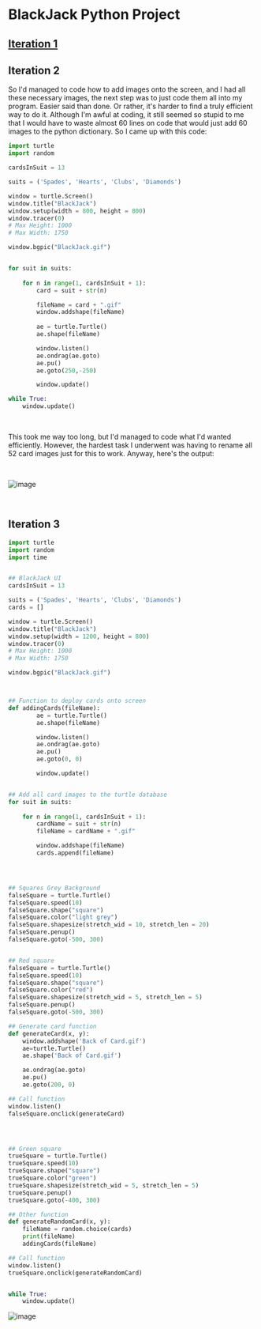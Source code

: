 # BlackJack Python Project

## [Iteration 1](https://github.com/JMorr4/Computer-Science/blob/main/Contents/BlackJack%20Project/Iteration%201.md)

## Iteration 2

So I'd managed to code how to add images onto the screen, and I had all these necessary images, the next step was to just code them all into my program. Easier said than done. Or rather, it's harder to find a truly efficient way to do it. Although I'm awful at coding, it still seemed so stupid to me that I would have to waste almost 60 lines on code that would just add 60 images to the python dictionary. So I came up with this code:

```python
import turtle
import random

cardsInSuit = 13

suits = ('Spades', 'Hearts', 'Clubs', 'Diamonds')

window = turtle.Screen()
window.title("BlackJack")
window.setup(width = 800, height = 800)
window.tracer(0)
# Max Height: 1000
# Max Width: 1750

window.bgpic("BlackJack.gif")


for suit in suits:
    
    for n in range(1, cardsInSuit + 1):
        card = suit + str(n)

        fileName = card + ".gif"
        window.addshape(fileName)
        
        ae = turtle.Turtle()
        ae.shape(fileName)

        window.listen()
        ae.ondrag(ae.goto)
        ae.pu()
        ae.goto(250,-250)

        window.update()

while True:
    window.update()
```

<br>

This took me way too long, but I'd managed to code what I'd wanted efficiently. However, the hardest task I underwent was having to rename all 52 card images just for this to work. Anyway, here's the output:

<br>

![image](https://user-images.githubusercontent.com/90699946/151679246-09be05ea-e304-417d-a685-2174dd646a39.png)



<br>



## Iteration 3

```python
import turtle
import random
import time


## BlackJack UI
cardsInSuit = 13

suits = ('Spades', 'Hearts', 'Clubs', 'Diamonds')
cards = []

window = turtle.Screen()
window.title("BlackJack")
window.setup(width = 1200, height = 800)
window.tracer(0)
# Max Height: 1000
# Max Width: 1750

window.bgpic("BlackJack.gif")



## Function to deploy cards onto screen
def addingCards(fileName):
        ae = turtle.Turtle()
        ae.shape(fileName)

        window.listen()
        ae.ondrag(ae.goto)
        ae.pu()
        ae.goto(0, 0)

        window.update()


## Add all card images to the turtle database
for suit in suits:
    
    for n in range(1, cardsInSuit + 1):
        cardName = suit + str(n)
        fileName = cardName + ".gif"

        window.addshape(fileName)
        cards.append(fileName)




## Squares Grey Background
falseSquare = turtle.Turtle()
falseSquare.speed(10)
falseSquare.shape("square")
falseSquare.color("light grey")
falseSquare.shapesize(stretch_wid = 10, stretch_len = 20)
falseSquare.penup()
falseSquare.goto(-500, 300)


## Red square
falseSquare = turtle.Turtle()
falseSquare.speed(10)
falseSquare.shape("square")
falseSquare.color("red")
falseSquare.shapesize(stretch_wid = 5, stretch_len = 5)
falseSquare.penup()
falseSquare.goto(-500, 300)

## Generate card function
def generateCard(x, y):
    window.addshape('Back of Card.gif')
    ae=turtle.Turtle()
    ae.shape('Back of Card.gif')

    ae.ondrag(ae.goto)
    ae.pu()
    ae.goto(200, 0)

## Call function
window.listen()
falseSquare.onclick(generateCard)




## Green square
trueSquare = turtle.Turtle()
trueSquare.speed(10)
trueSquare.shape("square")
trueSquare.color("green")
trueSquare.shapesize(stretch_wid = 5, stretch_len = 5)
trueSquare.penup()
trueSquare.goto(-400, 300)

## Other function
def generateRandomCard(x, y):
    fileName = random.choice(cards)
    print(fileName)
    addingCards(fileName)

## Call function
window.listen()
trueSquare.onclick(generateRandomCard)


while True:
    window.update()
```

![image](https://user-images.githubusercontent.com/90699946/151679288-b5a8306f-7606-4822-960d-01a1df2d7007.png)
